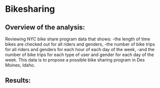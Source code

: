 # Bikesharing

## Overview of the analysis:
Reviewing NYC bike share program data that shows:
-the length of time bikes are checked out for all riders and genders, 
-the number of bike trips for all riders and genders for each hour of each day of the week,
-and the number of bike trips for each type of user and gender for each day of the week. 
This data is to propose a possible bike sharing program in Des Moines, Idaho.

## Results:

